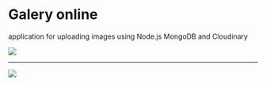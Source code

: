 # Galery online

application for uploading images using Node.js MongoDB and Cloudinary

<a target="_blank" href="http://res.cloudinary.com/det8h7rxr/image/upload/v1574062606/sj9t4dvuo5gabomytu8d.png">
  <img src="http://res.cloudinary.com/det8h7rxr/image/upload/v1574062606/sj9t4dvuo5gabomytu8d.png"/>
</a>

---------------------------------------

<a target="_blank" href="http://res.cloudinary.com/det8h7rxr/image/upload/v1574062629/rpfekhlicwnee5eiv7el.png">
  <img src="http://res.cloudinary.com/det8h7rxr/image/upload/v1574062629/rpfekhlicwnee5eiv7el.png"/>
</a>